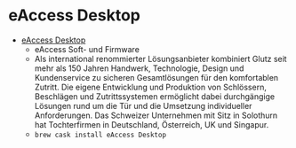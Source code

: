 # eAccess Desktop
- [eAccess Desktop](https://glutz.com/service/download/software-and-firmware/)
  -  eAccess Soft- und Firmware
  - Als international renommierter Lösungsanbieter kombiniert Glutz seit mehr als 150 Jahren Handwerk, Technologie, Design und Kundenservice zu sicheren Gesamtlösungen für den komfortablen Zutritt. Die eigene Entwicklung und Produktion von Schlössern, Beschlägen und Zutrittssystemen ermöglicht dabei durchgängige Lösungen rund um die Tür und die Umsetzung individueller Anforderungen. Das Schweizer Unternehmen mit Sitz in Solothurn hat Tochterfirmen in Deutschland, Österreich, UK und Singapur.
  - `brew cask install eAccess Desktop`
